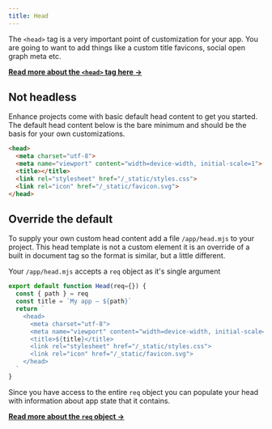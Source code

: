 ```yaml
---
title: Head
---
```


The `<head>` tag is a very important point of customization for your app. You are going to want to add things like a custom title favicons, social open graph meta etc.

<doc-callout level="none" mark="💀">

**[Read more about the `<head>` tag here →](https://developer.mozilla.org/en-US/docs/Learn/HTML/Introduction_to_HTML/The_head_metadata_in_HTML)**

</doc-callout>

## Not headless

Enhance projects come with basic default head content to get you started.
The default head content below is the bare minimum and should be the basis for your own customizations.

```html
<head>
  <meta charset="utf-8">
  <meta name="viewport" content="width=device-width, initial-scale=1">
  <title></title>
  <link rel="stylesheet" href="/_static/styles.css">
  <link rel="icon" href="/_static/favicon.svg">
</head>
```

## Override the default

To supply your own custom head content add a file `/app/head.mjs` to your project.
This head template is not a custom element it is an override of a built in document tag so the format is similar, but a little different.

Your `/app/head.mjs` accepts a `req` object as it's single argument

```javascript
export default function Head(req={}) {
  const { path } = req
  const title = `My app — ${path}`
  return `
    <head>
      <meta charset="utf-8">
      <meta name="viewport" content="width=device-width, initial-scale=1">
      <title>${title}</title>
      <link rel="stylesheet" href="/_static/styles.css">
      <link rel="icon" href="/_static/favicon.svg">
    </head>
  `
}
```

Since you have access to the entire `req` object you can populate your head with information about app state that it contains.

<doc-callout level="none" mark="🚏">

**[Read more about the `req` object →](/docs/learn/concepts/api-routes)**

</doc-callout>
